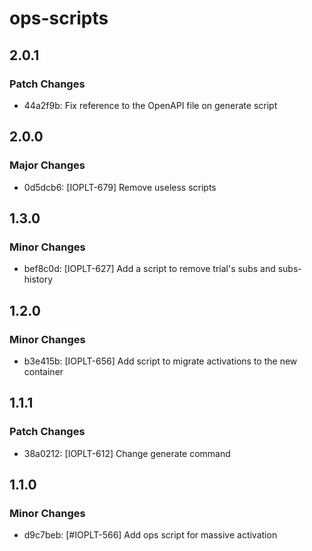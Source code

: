 # ops-scripts

## 2.0.1

### Patch Changes

- 44a2f9b: Fix reference to the OpenAPI file on generate script

## 2.0.0

### Major Changes

- 0d5dcb6: [IOPLT-679] Remove useless scripts

## 1.3.0

### Minor Changes

- bef8c0d: [IOPLT-627] Add a script to remove trial's subs and subs-history

## 1.2.0

### Minor Changes

- b3e415b: [IOPLT-656] Add script to migrate activations to the new container

## 1.1.1

### Patch Changes

- 38a0212: [IOPLT-612] Change generate command

## 1.1.0

### Minor Changes

- d9c7beb: [#IOPLT-566] Add ops script for massive activation
